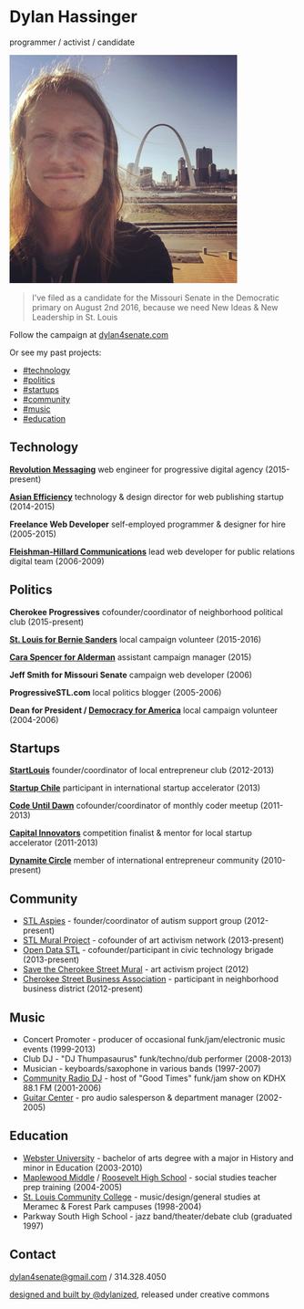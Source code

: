# Dylan Hassinger

programmer / activist / candidate

[![Dylan Hassinger - programmer, activist, candidate for Missouri Senate (5th District)](img/dylanhassinger_sm.jpg)](img/dylanhassinger.jpg "Dylan Hassinger")

> I've filed as a candidate for the Missouri Senate in the Democratic primary on August 2nd 2016, because we need New Ideas & New Leadership in St. Louis

Follow the campaign at [dylan4senate.com](http://dylan4senate.com)

Or see my past projects:

*   [#technology](#technology)
*   [#politics](#politics)
*   [#startups](#startups)
*   [#community](#community)
*   [#music](#music)
*   [#education](#education)

## Technology

**[Revolution Messaging](http://revolutionmessaging.com)**
web engineer for progressive digital agency (2015-present)

**[Asian Efficiency](http://asianefficiency.com)**
technology & design director for web publishing startup (2014-2015)

**Freelance Web Developer**
self-employed programmer & designer for hire (2005-2015)

**[Fleishman-Hillard Communications](http://fleishmanhillard.com)**
lead web developer for public relations digital team (2006-2009)

## Politics

**Cherokee Progressives**
cofounder/coordinator of neighborhood political club (2015-present)

**[St. Louis for Bernie Sanders](http://stl4bernie.com)**
local campaign volunteer (2015-2016)

**[Cara Spencer for Alderman](http://cara-spencer.com)**
assistant campaign manager (2015)

**Jeff Smith for Missouri Senate**
campaign web developer (2006)

**ProgressiveSTL.com**
local politics blogger (2005-2006)

**Dean for President / [Democracy for America](http://www.democracyforamerica.com/)**
local campaign volunteer (2004-2006)

## Startups

**[StartLouis](http://meetup.com/startlouis)**
founder/coordinator of local entrepreneur club (2012-2013)

**[Startup Chile](http://startupchile.org)**
participant in international startup accelerator (2013)

**[Code Until Dawn](http://www.meetup.com/codeuntildawn-stlouis/)**
cofounder/coordinator of monthly coder meetup (2011-2013)

**[Capital Innovators](http://capitalinnovators.com)**
competition finalist & mentor for local startup accelerator (2011-2013)

**[Dynamite Circle](http://about.dynamitecircle.com)**
member of international entrepreneur community (2010-present)

## Community

*   [STL Aspies](http://meetup.com/stl-aspies) - founder/coordinator of autism support group (2012-present)
*   [STL Mural Project](https://www.facebook.com/groups/stlmuralproject/) - cofounder of art activism network (2013-present)
*   [Open Data STL](http://meetup.com/open-data-stl) - cofounder/participant in civic technology brigade (2013-present)
*   [Save the Cherokee Street Mural](https://www.facebook.com/Save-the-Cherokee-Street-Mural-176146689106119/?fref=ts) - art activism project (2012)
*   [Cherokee Street Business Association](http://cherokeestreetnews.com) - participant in neighborhood business district (2012-present)

## Music

*   Concert Promoter - producer of occasional funk/jam/electronic music events (1999-2013)
*   Club DJ - "DJ Thumpasaurus" funk/techno/dub performer (2008-2013)
*   Musician - keyboards/saxophone in various bands (1997-2007)
*   [Community Radio DJ](http://kdhx.org) - host of "Good Times" funk/jam show on KDHX 88.1 FM (2001-2006)
*   [Guitar Center](http://guitarcenter.com) - pro audio salesperson & department manager (2002-2005)

## Education

*   [Webster University](http://webster.edu) - bachelor of arts degree with a major in History and minor in Education (2003-2010)
*   [Maplewood Middle](http://mrhschools.net/) / [Roosevelt High School](http://www.slps.org/Page/8744) - social studies teacher prep training (2004-2005)
*   [St. Louis Community College](http://stlcc.edu) - music/design/general studies at Meramec & Forest Park campuses (1998-2004)
*   Parkway South High School - jazz band/theater/debate club (graduated 1997)

## Contact

[](http://instagram.com/dylan4senate)[](http://twitter.com/dylanized)[](http://github.com/dylanized)[](http://dribbble.com/dylanized)[](http://stackoverflow.com/users/447186/dylanized)[](https://www.facebook.com/profile.php?id=100000192700579)

[dylan4senate@gmail.com](mailto:dylan4senate@gmail.com) / 314.328.4050

[designed and built by @dylanized](http://github.com/dylanized/resume), released under creative commons